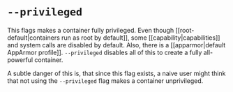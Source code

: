 # `--privileged`
This flags makes a container fully privileged. Even though [[root-default|containers run as root by default]], some [[capability|capabilities]] and system calls are disabled by default. Also, there is a [[apparmor|default AppArmor profile]]. `--privileged` disables all of this to create a fully all-powerful container.

A subtle danger of this is, that since this flag exists, a naive user might think that not using the `--privileged` flag makes a container unprivileged.
